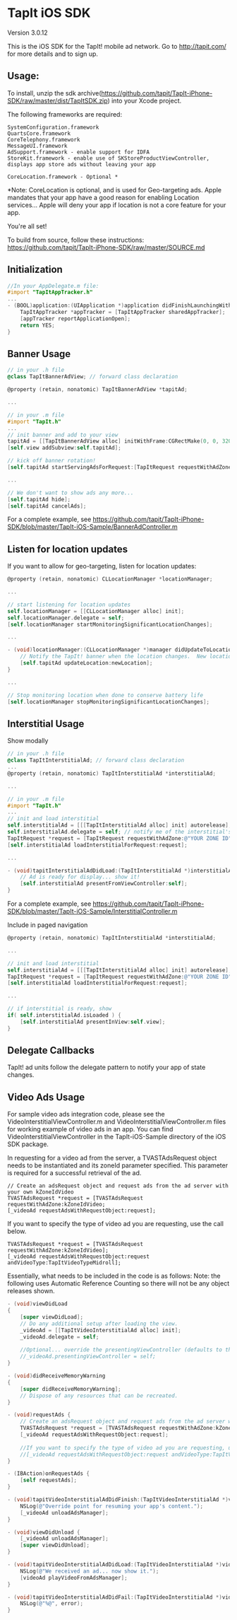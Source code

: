 TapIt iOS SDK
=============

Version 3.0.12

This is the iOS SDK for the TapIt! mobile ad network.  Go to http://tapit.com/ for more details and to sign up.


Usage:
------
To install, unzip the sdk archive(https://github.com/tapit/TapIt-iPhone-SDK/raw/master/dist/TapItSDK.zip) into your Xcode project.

The following frameworks are required:
````
SystemConfiguration.framework
QuartsCore.framework
CoreTelephony.framework
MessageUI.framework
AdSupport.framework - enable support for IDFA
StoreKit.framework - enable use of SKStoreProductViewController, displays app store ads without leaving your app

CoreLocation.framework - Optional *
````
*Note: CoreLocation is optional, and is used for Geo-targeting ads.  Apple mandates that your app have a good reason for enabling Location services... Apple will deny your app if location is not a core feature for your app.

You're all set!

To build from source, follow these instructions:
https://github.com/tapit/TapIt-iPhone-SDK/raw/master/SOURCE.md


Initialization
------------

````objective-c
//In your AppDelegate.m file:
#import "TapItAppTracker.h"
...
- (BOOL)application:(UIApplication *)application didFinishLaunchingWithOptions:(NSDictionary *)launchOptions {
    TapItAppTracker *appTracker = [TapItAppTracker sharedAppTracker];
    [appTracker reportApplicationOpen];
    return YES;
}
````

Banner Usage
------------
````objective-c
// in your .h file
@class TapItBannerAdView; // forward class declaration

@property (retain, nonatomic) TapItBannerAdView *tapitAd;

...

// in your .m file
#import "TapIt.h"
...
// init banner and add to your view
tapitAd = [[TapItBannerAdView alloc] initWithFrame:CGRectMake(0, 0, 320, 50)];
[self.view addSubview:self.tapitAd];

// kick off banner rotation!
[self.tapitAd startServingAdsForRequest:[TapItRequest requestWithAdZone:@"YOUR ZONE ID"]];

...

// We don't want to show ads any more...
[self.tapitAd hide];
[self.tapitAd cancelAds];
````

For a complete example, see https://github.com/tapit/TapIt-iPhone-SDK/blob/master/TapIt-iOS-Sample/BannerAdController.m


Listen for location updates
---------------------------
If you want to allow for geo-targeting, listen for location updates:
````objective-c
@property (retain, nonatomic) CLLocationManager *locationManager;

...

// start listening for location updates
self.locationManager = [[CLLocationManager alloc] init];
self.locationManager.delegate = self;
[self.locationManager startMonitoringSignificantLocationChanges];

...

- (void)locationManager:(CLLocationManager *)manager didUpdateToLocation:(CLLocation *)newLocation fromLocation:(CLLocation *)oldLocation {
    // Notify the TapIt! banner when the location changes.  New location will be used the next time an ad is requested
    [self.tapitAd updateLocation:newLocation];
}

...

// Stop monitoring location when done to conserve battery life
[self.locationManager stopMonitoringSignificantLocationChanges];
````



Interstitial Usage
------------------
Show modally
````objective-c
// in your .h file
@class TapItInterstitialAd; // forward class declaration
...
@property (retain, nonatomic) TapItInterstitialAd *interstitialAd;

...

// in your .m file
#import "TapIt.h"
...
// init and load interstitial
self.interstitialAd = [[[TapItInterstitialAd alloc] init] autorelease];
self.interstitialAd.delegate = self; // notify me of the interstitial's state changes
TapItRequest *request = [TapItRequest requestWithAdZone:@"YOUR ZONE ID"];
[self.interstitialAd loadInterstitialForRequest:request];

...

- (void)tapitInterstitialAdDidLoad:(TapItInterstitialAd *)interstitialAd {
    // Ad is ready for display... show it!
    [self.interstitialAd presentFromViewController:self];
}
````
For a complete example, see https://github.com/tapit/TapIt-iPhone-SDK/blob/master/TapIt-iOS-Sample/InterstitialController.m

Include in paged navigation
    
````objective-c
@property (retain, nonatomic) TapItInterstitialAd *interstitialAd;

...

// init and load interstitial
self.interstitialAd = [[[TapItInterstitialAd alloc] init] autorelease];
TapItRequest *request = [TapItRequest requestWithAdZone:@"YOUR ZONE ID"];
[self.interstitialAd loadInterstitialForRequest:request];

...

// if interstitial is ready, show
if( self.interstitialAd.isLoaded ) {
    [self.interstitialAd presentInView:self.view];
}
````



Delegate Callbacks
------------------
TapIt! ad units follow the delegate pattern to notify your app of state changes.



Video Ads Usage
----------------

For sample video ads integration code, please see the VideoInterstitialViewController.m and VideoInterstitialViewController.m
files for working example of video ads in an app.  You can find VideoInterstitialViewController in the 
TapIt-iOS-Sample directory of the iOS SDK package.

In requesting for a video ad from the server, a TVASTAdsRequest object needs to be instantiated 
and its zoneId parameter specified.  This parameter is required for a successful
retrieval of the ad.  
    
    // Create an adsRequest object and request ads from the ad server with your own kZoneIdVideo
    TVASTAdsRequest *request = [TVASTAdsRequest requestWithAdZone:kZoneIdVideo;
    [_videoAd requestAdsWithRequestObject:request];

If you want to specify the type of video ad you are requesting, use the call below.  
    
    TVASTAdsRequest *request = [TVASTAdsRequest requestWithAdZone:kZoneIdVideo];
    [_videoAd requestAdsWithRequestObject:request andVideoType:TapItVideoTypeMidroll];
    
Essentially, what needs to be included in the code is as follows:
Note: the following uses Automatic Reference Counting so there will not be any object releases shown.

````objective-c
- (void)viewDidLoad
{
    [super viewDidLoad];
	// Do any additional setup after loading the view.
    _videoAd = [[TapItVideoInterstitialAd alloc] init];
    _videoAd.delegate = self;
    
    //Optional... override the presentingViewController (defaults to the delegate)
    //_videoAd.presentingViewController = self;
}

- (void)didReceiveMemoryWarning
{
    [super didReceiveMemoryWarning];
    // Dispose of any resources that can be recreated.
}

- (void)requestAds {    
    // Create an adsRequest object and request ads from the ad server with your own kZoneIdVideo
    TVASTAdsRequest *request = [TVASTAdsRequest requestWithAdZone:kZoneIdVideo];
    [_videoAd requestAdsWithRequestObject:request];
    
    //If you want to specify the type of video ad you are requesting, use the call below.
    //[_videoAd requestAdsWithRequestObject:request andVideoType:TapItVideoTypeMidroll];
}

- (IBAction)onRequestAds {
    [self requestAds];
}

- (void)tapitVideoInterstitialAdDidFinish:(TapItVideoInterstitialAd *)videoAd {
    NSLog(@"Override point for resuming your app's content.");
    [_videoAd unloadAdsManager];
}

- (void)viewDidUnload {
    [_videoAd unloadAdsManager];
    [super viewDidUnload];
}

- (void)tapitVideoInterstitialAdDidLoad:(TapItVideoInterstitialAd *)videoAd {
    NSLog(@"We received an ad... now show it.");
    [videoAd playVideoFromAdsManager];
}

- (void)tapitVideoInterstitialAdDidFail:(TapItVideoInterstitialAd *)videoAd withErrorString:(NSString *)error {
    NSLog(@"%@", error);
}
````
